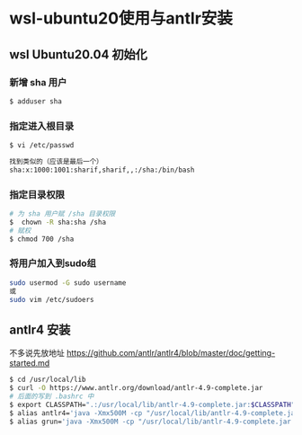 # wsl-ubuntu20使用与antlr安装

## wsl Ubuntu20.04 初始化

### 新增 sha 用户
```bash
$ adduser sha
```
### 指定进入根目录
```bash
$ vi /etc/passwd

找到类似的（应该是最后一个）
sha:x:1000:1001:sharif,sharif,,:/sha:/bin/bash
```
### 指定目录权限
```bash
# 为 sha 用户赋 /sha 目录权限
$  chown -R sha:sha /sha
# 赋权
$ chmod 700 /sha
```

### 将用户加入到sudo组
```bash
sudo usermod -G sudo username 
或
sudo vim /etc/sudoers
```
## antlr4 安装

不多说先放地址 https://github.com/antlr/antlr4/blob/master/doc/getting-started.md

```bash
$ cd /usr/local/lib
$ curl -O https://www.antlr.org/download/antlr-4.9-complete.jar
# 后面的写到 .bashrc 中
$ export CLASSPATH=".:/usr/local/lib/antlr-4.9-complete.jar:$CLASSPATH"
$ alias antlr4='java -Xmx500M -cp "/usr/local/lib/antlr-4.9-complete.jar:$CLASSPATH" org.antlr.v4.Tool'
$ alias grun='java -Xmx500M -cp "/usr/local/lib/antlr-4.9-complete.jar:$CLASSPATH" org.antlr.v4.gui.TestRig'
```